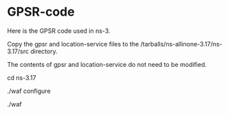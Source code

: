 # GPSR-code
Here is the GPSR code used in ns-3.

Copy the gpsr and location-service files to the /tarballs/ns-allinone-3.17/ns-3.17/src directory.

The contents of gpsr and location-service do not need to be modified.

cd ns-3.17

./waf configure

./waf
